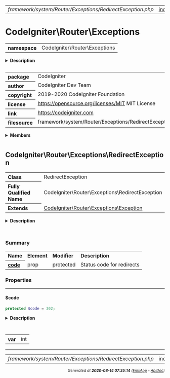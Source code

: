 


 



<table>
<tr>
<td style="width:100%"><em>framework/system/Router/Exceptions/RedirectException.php</em></td>
<td><a href="../../../../../../../api/index.md">index</a></td>
<td><a href="../../../../../../../api/vendor/codeigniter4/framework/system/RESTful/ResourcePresenter.md">prev</a></td>
<td><a href="../../../../../../../api/vendor/codeigniter4/framework/system/Router/Exceptions/RouterException.md">next</a></td>
</tr>
</table>







# CodeIgniter\Router\Exceptions 
<table style="text-align:left">
<tr><th>namespace</th><td>CodeIgniter\Router\Exceptions</td></tr>
</table>

<details>
<summary style="margin-bottom:12px;"><strong>Description</strong></summary>

<table>
<tr><td>
CodeIgniter
</td></tr>
</table>

<table>
<tr><td>
An open source application development framework for PHP

This content is released under the MIT License (MIT)

Copyright (c) 2014-2019 British Columbia Institute of Technology
Copyright (c) 2019-2020 CodeIgniter Foundation

Permission is hereby granted, free of charge, to any person obtaining a copy
of this software and associated documentation files (the "Software"), to deal
in the Software without restriction, including without limitation the rights
to use, copy, modify, merge, publish, distribute, sublicense, and/or sell
copies of the Software, and to permit persons to whom the Software is
furnished to do so, subject to the following conditions:

The above copyright notice and this permission notice shall be included in
all copies or substantial portions of the Software.

THE SOFTWARE IS PROVIDED "AS IS", WITHOUT WARRANTY OF ANY KIND, EXPRESS OR
IMPLIED, INCLUDING BUT NOT LIMITED TO THE WARRANTIES OF MERCHANTABILITY,
FITNESS FOR A PARTICULAR PURPOSE AND NONINFRINGEMENT. IN NO EVENT SHALL THE
AUTHORS OR COPYRIGHT HOLDERS BE LIABLE FOR ANY CLAIM, DAMAGES OR OTHER
LIABILITY, WHETHER IN AN ACTION OF CONTRACT, TORT OR OTHERWISE, ARISING FROM,
OUT OF OR IN CONNECTION WITH THE SOFTWARE OR THE USE OR OTHER DEALINGS IN
THE SOFTWARE.
</td></tr>
</table>

</details>



<table style="text-align:left">
<tr style="vertical-align:top;">
<th>package</th>
<td>CodeIgniter
</td>
</tr>
<tr style="vertical-align:top;">
<th>author</th>
<td>CodeIgniter Dev Team
</td>
</tr>
<tr style="vertical-align:top;">
<th>copyright</th>
<td>2019-2020 CodeIgniter Foundation
</td>
</tr>
<tr style="vertical-align:top;">
<th>license</th>
<td><a href="https://opensource.org/licenses/MIT">https://opensource.org/licenses/MIT</a>	MIT License
</td>
</tr>
<tr style="vertical-align:top;">
<th>link</th>
<td><a href="https://codeigniter.com">https://codeigniter.com</a>

</td>
</tr>
<tr style="vertical-align:top;">
<th>filesource</th>
<td>framework/system/Router/Exceptions/RedirectException.php
</td>
</tr>
</table>

 

<details>
<summary style="margin-bottom:12px;"><strong>Members</strong></summary>
<table>
<tr><td><a href="../../../../../../../api/vendor/codeigniter4/framework/system/Router/Exceptions/RedirectException.md">CodeIgniter\Router\Exceptions\RedirectException</a></td></tr>
<tr><td><a href="../../../../../../../api/vendor/codeigniter4/framework/system/Router/Exceptions/RouterException.md">CodeIgniter\Router\Exceptions\RouterException</a></td></tr>
</table>
</details>



 

 
## CodeIgniter\Router\Exceptions\RedirectException

<table style="text-align:left">
<tr><th>Class</th><td>RedirectException</td></tr>
<tr><th>Fully Qualified Name</th><td>CodeIgniter\Router\Exceptions\RedirectException</td></tr>
<tr><th>Extends</th><td><a href="">CodeIgniter\Router\Exceptions\Exception</a></td></tr>
</table>


<details>
<summary style="margin-bottom:12px;"><strong>Description</strong></summary>

<table>
<tr><td>
RedirectException
</td></tr>
</table>


</details>



<table style="text-align:left">
</table>



### Summary


<table style="text-align:left;">
<tr>
<th>Name</th>
<th>Element</th>
<th>Modifier</th>
<th>Description</th>
</tr>

<tr>
<th><a href="#code"><strong>code</strong></a></th>
<td>prop</td>
<td>
protected

</td>
<td>Status code for redirects</td>
</tr>


</table>





### Properties


<hr>

#### $code

```php
protected $code = 302;
```

<details>
<summary style="margin-bottom:12px;"><strong>Description</strong></summary>

<table>
<tr><td>
Status code for redirects
</td></tr>
</table>


</details>



<table style="text-align:left">
</table>




<table>
<tr>
<th style="vertical-align:top;">var</th>
<td>int
</td>
</tr>
</table>






 


 
  




<hr>

<table>
<tr>
<td style="width:100%"><em>framework/system/Router/Exceptions/RedirectException.php</em></td>
<td><a href="../../../../../../../api/index.md">index</a></td>
<td><a href="../../../../../../../api/vendor/codeigniter4/framework/system/RESTful/ResourcePresenter.md">prev</a></td>
<td><a href="../../../../../../../api/vendor/codeigniter4/framework/system/Router/Exceptions/RouterException.md">next</a></td>
<td><a href="#">top</a></td></tr>
</table>




<div style="text-align:right;">

<small>_Generated at **2020-08-14 07:35:14**_ *([EnixApp](https://github.com/enix-app) - [ApiDoc](https://github.com/enix-app/apidoc))*</small>
</div>